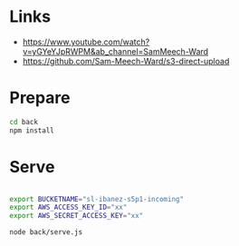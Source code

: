 # Links

* https://www.youtube.com/watch?v=yGYeYJpRWPM&ab_channel=SamMeech-Ward
* https://github.com/Sam-Meech-Ward/s3-direct-upload


# Prepare

```bash
cd back
npm install
````

# Serve

```bash

export BUCKETNAME="sl-ibanez-s5p1-incoming"
export AWS_ACCESS_KEY_ID="xx"
export AWS_SECRET_ACCESS_KEY="xx"

node back/serve.js
````


